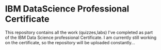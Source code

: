 # IBM DataScience Professional Certificate

This repository contains all the work (quizzes,labs) I've completed as part of the IBM Data Science professional Certificate. I am currently still working on the certificate, so the repository will be uploaded constantly...

